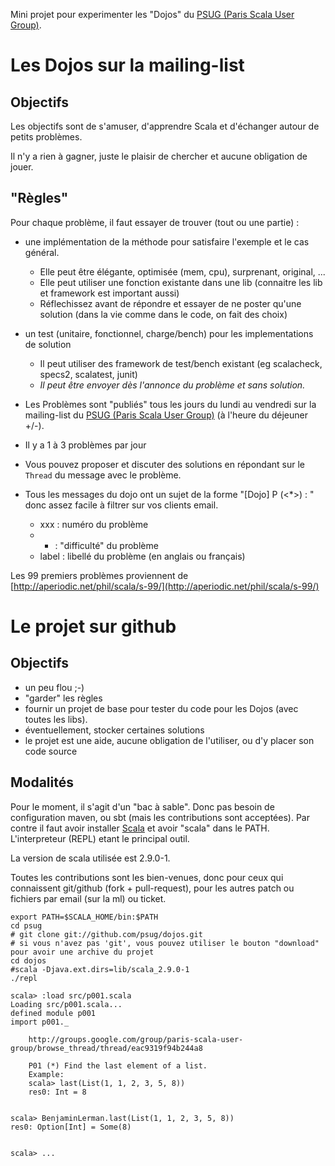Mini projet pour experimenter les "Dojos" du [PSUG (Paris Scala User Group)](http://groups.google.com/group/paris-scala-user-group).

# Les Dojos sur la mailing-list

## Objectifs

Les objectifs sont de s'amuser, d'apprendre Scala et d'échanger autour de petits problèmes.
  
Il n'y a rien à gagner, juste le plaisir de chercher et aucune obligation de jouer. 

## "Règles"

Pour chaque problème, il faut essayer de trouver (tout ou une partie) :

* une implémentation de la méthode pour satisfaire l'exemple et le cas général.
  * Elle peut être élégante, optimisée (mem, cpu), surprenant, original, ...
  * Elle peut utiliser une fonction existante dans une lib (connaitre les lib et framework est important aussi)
  * Réflechissez avant de répondre et essayer de ne poster qu'une solution (dans la vie comme dans le code, on fait des choix)
* un test (unitaire, fonctionnel, charge/bench) pour les implementations de solution
  * Il peut utiliser des framework de test/bench existant (eg scalacheck, specs2, scalatest, junit)
  * *Il peut être envoyer dès l'annonce du problème et sans solution.*

* Les Problèmes sont "publiés" tous les jours du lundi au vendredi sur la mailing-list du [PSUG (Paris Scala User Group)](http://groups.google.com/group/paris-scala-user-group) (à l'heure du déjeuner +/-).
* Il y a 1 à 3 problèmes par jour
* Vous pouvez proposer et discuter des solutions en répondant sur le `Thread` du message avec le problème. 
* Tous les messages du dojo ont un sujet de la forme "[Dojo] P<xxx> (<*>) : <label>" donc assez facile à filtrer sur vos clients email.
  * xxx : numéro du problème 
  * * : "difficulté" du problème 
  * label : libellé du problème (en anglais ou français)

Les 99 premiers problèmes proviennent de [http://aperiodic.net/phil/scala/s-99/](http://aperiodic.net/phil/scala/s-99/) 

# Le projet sur github

## Objectifs

* un peu flou ;-)
* "garder" les règles
* fournir un projet de base pour tester du code pour les Dojos (avec toutes les libs).
* éventuellement, stocker certaines solutions
* le projet est une aide, aucune obligation de l'utiliser, ou d'y placer son code source

## Modalités

Pour le moment, il s'agit d'un "bac à sable". Donc pas besoin de configuration maven, ou sbt (mais les contributions sont acceptées).
Par contre il faut avoir installer [Scala](http://www.scala-lang.org/downloads) et avoir "scala" dans le PATH. L'interpreteur (REPL) etant le principal outil.

La version de scala utilisée est 2.9.0-1.

Toutes les contributions sont les bien-venues, donc pour ceux qui connaissent git/github (fork + pull-request), pour les autres patch ou fichiers par email (sur la ml) ou ticket.

    export PATH=$SCALA_HOME/bin:$PATH
    cd psug
    # git clone git://github.com/psug/dojos.git
    # si vous n'avez pas 'git', vous pouvez utiliser le bouton "download" pour avoir une archive du projet
    cd dojos
    #scala -Djava.ext.dirs=lib/scala_2.9.0-1
    ./repl
    
    scala> :load src/p001.scala
    Loading src/p001.scala...
    defined module p001
    import p001._
    
        http://groups.google.com/group/paris-scala-user-group/browse_thread/thread/eac9319f94b244a8
        
        P01 (*) Find the last element of a list.
        Example:
        scala> last(List(1, 1, 2, 3, 5, 8))
        res0: Int = 8
      
    
    scala> BenjaminLerman.last(List(1, 1, 2, 3, 5, 8))
    res0: Option[Int] = Some(8)

    
    scala> ... 

